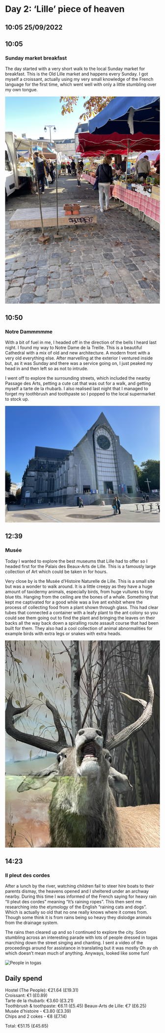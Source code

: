 # Day 2: ‘Lille’ piece of heaven
## 10:05 25/09/2022

## 10:05
### Sunday market breakfast

The day started with a very short walk to the local Sunday market for breakfast. This is the Old Lille market and happens every Sunday. I got myself a croissant, actually using my very small knowledge of the French language for the first time, which went well with only a little stumbling over my own tongue. 

![Market](https://raw.githubusercontent.com/benknight135/thirty-knights/main/api/data/posts/day2/market.jpeg)

## 10:50
### Notre Dammmmme

With a bit of fuel in me, I headed off in the direction of the bells I heard last night. I found my way to Notre Dame de la Treille. This is a beautiful Cathedral with a mix of old and new architecture. A modern front with a very old everything else. After marvelling at the exterior I ventured inside but, as it was Sunday and there was a service going on, I just peaked my head in and then left so as not to intrude.

I went off to explore the surrounding streets, which included the nearby Passage des Arts, petting a cute cat that was out for a walk, and getting myself a tarte de la rhubarb. I also realised last night that I managed to forget my toothbrush and toothpaste so I popped to the local supermarket to stock up.

![Cathedral](https://raw.githubusercontent.com/benknight135/thirty-knights/main/api/data/posts/day2/cathedral.jpeg)

## 12:39
### Musée

Today I wanted to explore the best  museums that Lille had to offer so I headed first for the Palais des Beaux-Arts de Lille. This is a famously large collection of Art which could be taken in for hours. 

Very close by is the Musée d’Histoire Naturelle de Lille. This is a small site but was a wonder to walk around. It is a little creepy as they have a huge amount of taxidermy animals, especially birds, from huge vultures to tiny blue tits. Hanging from the ceiling are the bones of a whale. Something that kept me captivated for a good while was a live ant exhibit where the process of collecting food from a plant shown through glass. This had clear tubes that connected a container with a leafy plant to the ant colony so you could see them going out to find the plant and bringing the leaves on their backs all the way back down a spiralling route assault course that had been built for them. They also had a cool collection of animal abnormalities for example birds with extra legs or snakes with extra heads.

![Deer](https://raw.githubusercontent.com/benknight135/thirty-knights/main/api/data/posts/day2/deer.jpeg)

## 14:23
### Il pleut des cordes

After a lunch by the river, watching children fail to steer hire boats to their parents dismay, the heavens opened and I sheltered under an archway nearby. During this time I was informed of the French saying for heavy rain “Il pleut des cordes” meaning “It’s raining ropes”. This then sent me researching into the etymology of the English “raining cats and dogs”. Which is actually so old that no one really knows where it comes from. Though some think it is from rains being so heavy they dislodge animals from the drainage system.

The rains then cleared up and so I continued to explore the city. Soon stumbling across an interesting parade with lots of people dressed in togas marching down the street singing and chanting. I sent a video of the proceedings around for assistance in translating but it was mostly Oh ay oh which doesn’t mean much of anything. Anyways, looked like some fun! 

![People in togas](https://raw.githubusercontent.com/benknight135/thirty-knights/main/api/data/posts/day2/toga-people.jpeg)

## Daily spend 
Hostel (The People): €21.64 (£19.31)  
Croissant: €1 (£0.89)  
Tarte de la rhubarb: €3.60 (£3.21)  
Toothbrush & toothpaste: €6.11 (£5.45) 
Beaux-Arts de Lille: €7 (£6.25)
Musée d’histoire - €3.80 (£3.39)  
Chips and 2 cokes - €8 (£7.14)  

Total: €51.15 (£45.65)